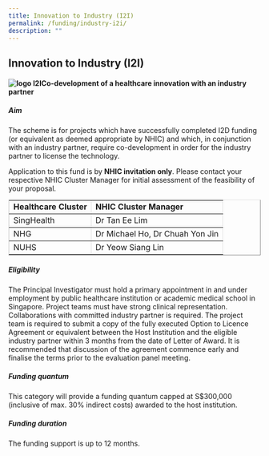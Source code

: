 ```yaml
---
title: Innovation to Industry (I2I)
permalink: /funding/industry-i2i/
description: ""
---
```

Innovation to Industry (I2I)
----------------------------

#### ![logo I2I](https://nhic.sg/web/images/NHIC/logo_I2I.jpg)Co-development of a healthcare innovation with an industry partner

##### Aim

The scheme is for projects which have successfully completed I2D funding (or equivalent as deemed appropriate by NHIC) and which, in conjunction with an industry partner, require co-development in order for the industry partner to license the technology.

Application to this fund is by&nbsp;**NHIC invitation only**. Please contact your respective NHIC Cluster Manager for initial assessment of the feasibility of your proposal.

<table style="max-width: 100%; background-color: transparent; border-collapse: collapse; border-spacing: 0px; padding: 0px; margin: 10px 0px; width: 855.125px; border-width: 1px; border-color: rgb(222, 222, 222);" cellpadding="10" border="1"><tbody><tr><td><strong style="font-weight: bold;">Healthcare Cluster</strong></td><td><strong style="font-weight: bold;">NHIC Cluster Manager</strong></td></tr><tr><td>SingHealth</td><td>Dr Tan Ee Lim</td></tr><tr><td>NHG</td><td>Dr Michael Ho, Dr Chuah Yon Jin</td></tr><tr><td>NUHS</td><td>Dr Yeow Siang Lin</td></tr></tbody></table>

##### Eligibility

The Principal Investigator must hold a primary appointment in and under employment by public healthcare institution or academic medical school in Singapore. Project teams must have strong clinical representation. Collaborations with committed industry partner is required. The project team is required to submit a copy of the fully executed Option to Licence Agreement or equivalent between the Host Institution and the eligible industry partner within 3 months from the date of Letter of Award. It is recommended that discussion of the agreement commence early and finalise the terms prior to the evaluation panel meeting.

##### Funding quantum

This category will provide a funding quantum capped at S$300,000 (inclusive of max. 30% indirect costs) awarded to the host institution.

##### Funding duration

The funding support is up to 12 months.